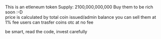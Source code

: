 This is an etleneum token
Supply: 2100,000,000,000
Buy them to be rich soon :-D  
price is calculated by total coin issued/admin balance
you can sell them at 1% fee
users can trasfer coins otc at no fee

be smart, read the code, invest carefully